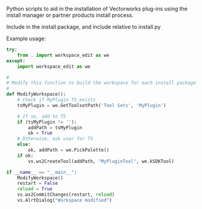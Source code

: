 Python scripts to aid in the installation of Vectorworks plug-ins using the install manager or partner products install process.

Include in the install package, and include relative to install.py

Example usage:
```python
try:
    from . import workspace_edit as we
except:
    import workspace_edit as we

#
# Modify this function to build the workspace for each install package
#
def ModifyWorkspace():
    # Check if MyPlugin TS exists
    tsMyPlugin = we.GetToolsetPath('Tool Sets', 'MyPlugin')

    # If so, add to TS
    if (tsMyPlugin != ''):
        addPath = tsMyPlugin
        ok = True
    # Otherwise, ask user for TS
    else:
        ok, addPath = we.PickPalette()
    if ok:
        vs.ws2CreateTool(addPath, "MyPluginTool", we.kSDKTool)

if __name__ == "__main__":
    ModifyWorkspace()
    restart = False
    reload = True
    vs.ws2CommitChanges(restart, reload)
    vs.AlrtDialog("Workspace modified")

```
